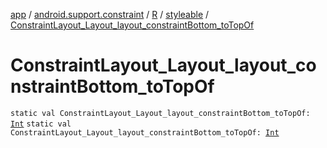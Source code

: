 [app](../../../index.md) / [android.support.constraint](../../index.md) / [R](../index.md) / [styleable](index.md) / [ConstraintLayout_Layout_layout_constraintBottom_toTopOf](.)

# ConstraintLayout_Layout_layout_constraintBottom_toTopOf

`static val ConstraintLayout_Layout_layout_constraintBottom_toTopOf: `[`Int`](https://kotlinlang.org/api/latest/jvm/stdlib/kotlin/-int/index.html)
`static val ConstraintLayout_Layout_layout_constraintBottom_toTopOf: `[`Int`](https://kotlinlang.org/api/latest/jvm/stdlib/kotlin/-int/index.html)